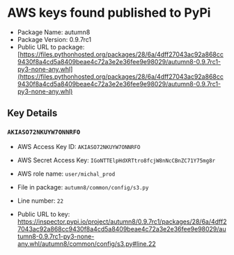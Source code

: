 # AWS keys found published to PyPi

* Package Name: autumn8
* Package Version: 0.9.7rc1
* Public URL to package: [https://files.pythonhosted.org/packages/28/6a/4dff27043ac92a868cc9430f8a4cd5a8409beae4c72a3e2e36fee9e98029/autumn8-0.9.7rc1-py3-none-any.whl](https://files.pythonhosted.org/packages/28/6a/4dff27043ac92a868cc9430f8a4cd5a8409beae4c72a3e2e36fee9e98029/autumn8-0.9.7rc1-py3-none-any.whl)

## Key Details

### `AKIASO72NKUYW7ONNRFO`

* AWS Access Key ID: `AKIASO72NKUYW7ONNRFO`
* AWS Secret Access Key: `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` 
* AWS role name: `user/michal_prod`
* File in package: `autumn8/common/config/s3.py`
* Line number: `22`

* Public URL to key: https://inspector.pypi.io/project/autumn8/0.9.7rc1/packages/28/6a/4dff27043ac92a868cc9430f8a4cd5a8409beae4c72a3e2e36fee9e98029/autumn8-0.9.7rc1-py3-none-any.whl/autumn8/common/config/s3.py#line.22


